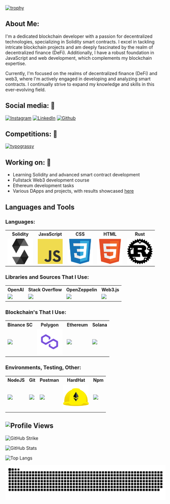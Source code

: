 [![trophy](https://github-profile-trophy.vercel.app/?username=merttanitan1&theme=juicyfresh)](https://github.com/ryo-ma/github-profile-trophy)

## About Me:

I'm a dedicated blockchain developer with a passion for decentralized technologies, specializing in Solidity smart contracts. I excel in tackling intricate blockchain projects and am deeply fascinated by the realm of decentralized finance (DeFi). Additionally, I have a robust foundation in JavaScript and web development, which complements my blockchain expertise.

Currently, I'm focused on the realms of decentralized finance (DeFi) and web3, where I'm actively engaged in developing and analyzing smart contracts. I continually strive to expand my knowledge and skills in this ever-evolving field.

## Social media: 🎤

[![Instagram](https://img.shields.io/badge/Instagram-E4405F?style=for-the-badge&logo=instagram&logoColor=white)](https://instagram.com/merttanitan)
[![LinkedIn](https://img.shields.io/badge/LinkedIn-0077B5?style=for-the-badge&logo=linkedin&logoColor=white)](https://linkedin.com/in/merttanitan)
[![Github](https://img.shields.io/badge/GitHub-100000?style=for-the-badge&logo=github&logoColor=white)](https://github.com/merttanitan1)


## Competitions: 🏅

[![typograssy](https://typograssy.deno.dev/api?text=Work%20In%20Progress%20&l0=161B22&bg=0D1117&frame=30363D)](https://github.com/kawarimidoll/typograssy)

## Working on: 🚀

- Learning Solidity and advanced smart contract development
- Fullstack Web3 development course
- Ethereum development tasks
- Various DApps and projects, with results showcased [here](https://github.com/merttanitan1?tab=repositories)

## Languages and Tools

### Languages:

<table>
  <tr>
    <th>Solidity</th>
    <th>JavaScript</th>
    <th>CSS</th>
    <th>HTML</th>
    <th>Rust</th>
  </tr>
  <tr>
    <td><img src="https://github.com/devicons/devicon/blob/master/icons/solidity/solidity-original.svg" width="80"/></td>
    <td><img src="https://github.com/devicons/devicon/blob/master/icons/javascript/javascript-original.svg" width="80"/></td>
    <td><img src="https://github.com/devicons/devicon/blob/master/icons/css3/css3-original.svg" width="80"/></td>
    <td><img src="https://github.com/devicons/devicon/blob/master/icons/html5/html5-original.svg" width="80"/></td>
    <td><img src="https://github.com/devicons/devicon/blob/master/icons/rust/rust-original.svg" width="80"/></td>
  </tr>
</table>

### Libraries and Sources That I Use:
<table>
  <tr>
    <th>OpenAI</th>
    <th>Stack Overflow</th>
    <th>OpenZeppelin</th>
    <th>Web3.js</th>
  </tr>
  <tr>
    <td><img src="https://github.com/gilbarbara/logos/blob/main/logos/openai-icon.svg" width="80"/></td>
    <td><img src="https://www.vectorlogo.zone/logos/stackoverflow/stackoverflow-icon.svg" width="80"/></td>
    <td><img src="https://github.com/simple-icons/simple-icons/blob/master/icons/openzeppelin.svg" width="80"/></td>
    <td><img src="https://github.com/web3/web3.js/blob/5ad7e5bad7c7d2e1794f0ff5024897f3eaddff4c/assets/logo/web3js.svg" width="80"/></td>
  </tr>
</table>

### Blockchain's That I Use:
<table>
  <tr>
    <th>Binance SC</th>
    <th>Polygon</th>
    <th>Ethereum</th>
    <th>Solana</th>
  </tr>
  <tr>
    <td><img src="https://upload.wikimedia.org/wikipedia/commons/1/1c/BNB%2C_native_cryptocurrency_for_the_Binance_Smart_Chain.svg" width="80"/></td>
    <td><img src="https://github.com/devicons/devicon/blob/master/icons/polygon/polygon-original.svg" width="80"/></td>
    <td><img src="https://www.vectorlogo.zone/logos/ethereum/ethereum-icon.svg" width="80"/></td>
    <td><img src="https://github.com/detain/svg-logos/blob/master/svg/s/solana.svg" width="80"/></td>
  </tr>
</table>

### Environments, Testing, Other:
<table>
  <tr>
    <th>NodeJS</th>
    <th>Git</th>
    <th>Postman</th>
    <th>HardHat</th>
    <th>Npm</th>
  </tr>
  <tr>
    <td><img src="https://www.vectorlogo.zone/logos/nodejs/nodejs-icon.svg" width="80"/></td>
    <td><img src="https://www.vectorlogo.zone/logos/git-scm/git-scm-icon.svg" width="80"/></td>
    <td><img src="https://www.vectorlogo.zone/logos/getpostman/getpostman-icon.svg" width="80"/></td>
    <td><img src="https://github.com/devicons/devicon/blob/master/icons/hardhat/hardhat-original.svg" width="80"/></td>
    <td><img src="https://www.vectorlogo.zone/logos/npmjs/npmjs-icon.svg" width="80"/></td>
  </tr>
</table>

## ![Profile Views](https://komarev.com/ghpvc/?username=merttanitan1)

![GitHub Strike](https://github-readme-streak-stats.herokuapp.com/?user=merttanitan1&theme=radical)

![GitHub Stats](https://github-readme-stats.vercel.app/api?username=merttanitan1&show_icons=true&theme=radical)

![Top Langs](https://github-readme-stats.vercel.app/api/top-langs/?username=merttanitan1&layout=compact&theme=radical)

![snake](https://github.com/merttanitan1/merttanitan1/blob/output/github-contribution-grid-snake-dark.svg)
